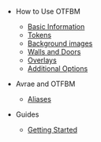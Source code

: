 - How to Use OTFBM

  - [Basic Information](/)
  - [Tokens](tokens.md)
  - [Background images](background.md)
  - [Walls and Doors](wallsanddoors.md)
  - [Overlays](overlays.md)
  - [Additional Options](addops.md)

- Avrae and OTFBM

  - [Aliases](aliases.md)

- Guides

  - [Getting Started](guides_getting_started.md)